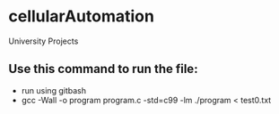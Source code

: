 # cellularAutomation
University Projects

## Use this command to run the file: 
- run using gitbash 
- gcc -Wall -o program program.c -std=c99 -lm
./program < test0.txt

